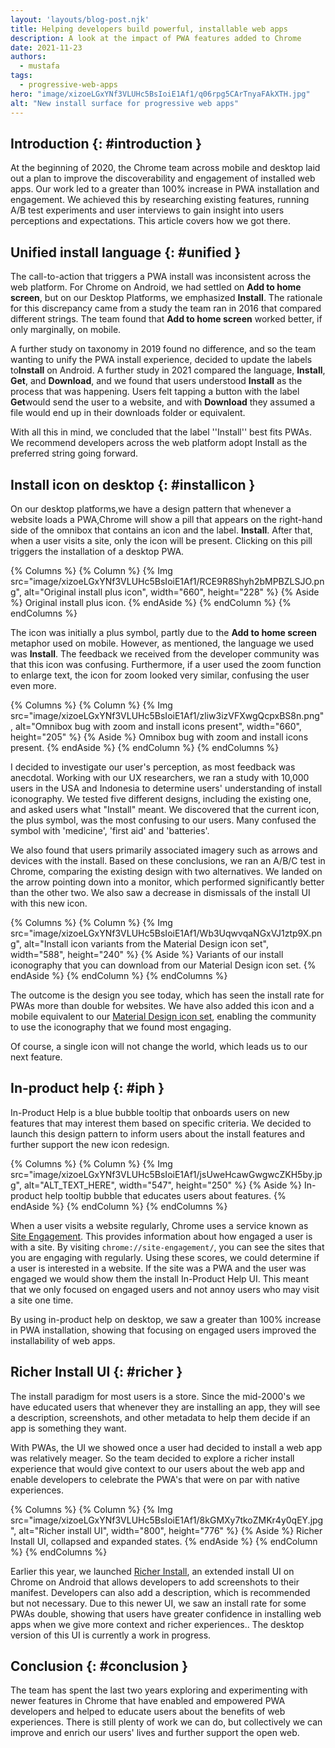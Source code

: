 ```yaml
---
layout: 'layouts/blog-post.njk'
title: Helping developers build powerful, installable web apps
description: A look at the impact of PWA features added to Chrome
date: 2021-11-23
authors:
  - mustafa
tags:
  - progressive-web-apps
hero: "image/xizoeLGxYNf3VLUHc5BsIoiE1Af1/q06rpg5CArTnyaFAkXTH.jpg"
alt: "New install surface for progressive web apps"
---
```



## Introduction {: #introduction }

At the beginning of 2020, the Chrome team across mobile and desktop
laid out a plan to improve the discoverability and engagement of
installed web apps. Our work led to a greater than 100% increase in
PWA installation and engagement. We achieved this by researching
existing features, running A/B test experiments and user interviews
to gain insight into users perceptions and expectations. This article
covers how we got there. 

 
## Unified install language {: #unified }

The call-to-action that triggers a PWA install was inconsistent across
the web platform. For Chrome on Android, we had settled on **Add to
home screen**, but on our Desktop Platforms, we
emphasized **Install**. The rationale for this discrepancy came from
a study the team ran in 2016 that compared different strings. The
team found that **Add to home screen** worked better, if only
marginally, on mobile. 

A further study on taxonomy in 2019 found no difference, and so the
team wanting to unify the PWA install experience, decided to update
the labels to**Install** on Android. A further study in 2021 compared
the language, **Install**, **Get**, and **Download**, and we found
that users understood **Install** as the process that was happening.
Users felt tapping a button with the label **Get**would send the user
to a website, and with **Download** they assumed a file would end up
in their downloads folder or equivalent. 

With all this in mind, we concluded that the label ''Install'' best
fits PWAs. We recommend developers across the web platform adopt
Install as the preferred string going forward. 


## Install icon on desktop {: #installicon } 

On our desktop platforms,we have a design pattern that whenever a website 
loads a PWA,Chrome will show a pill that appears on the right-hand side of the
omnibox that contains an icon and the label. **Install**. After
that, when a user visits a site, only the icon will be present.
Clicking on this pill triggers the installation of a desktop
PWA. 



{% Columns %}
{% Column %}
{% Img src="image/xizoeLGxYNf3VLUHc5BsIoiE1Af1/RCE9R8Shyh2bMPBZLSJO.png", alt="Original install plus icon", width="660", height="228" %}
{% Aside %}
Original install plus icon.
{% endAside %}
{% endColumn %}
{% endColumns %}

The icon was initially a plus symbol, partly due to the **Add to home
screen** metaphor used on mobile. However, as mentioned, the language
we used was **Install**. The feedback we received from the developer
community was that this icon was confusing. Furthermore, if a user
used the zoom function to enlarge text, the icon for zoom looked very
similar, confusing the user even more. 


{% Columns %}
{% Column %}
{% Img src="image/xizoeLGxYNf3VLUHc5BsIoiE1Af1/zliw3izVFXwgQcpxBS8n.png", alt="Omnibox bug with zoom and install icons present", width="660", height="205" %}
{% Aside %}
Omnibox bug with zoom and install icons present.
{% endAside %}
{% endColumn %}
{% endColumns %}


I decided to investigate our user's perception, as most feedback was
anecdotal. Working with our UX researchers, we ran a study with
10,000 users in the USA and Indonesia to determine users'
understanding of install iconography. We tested five different
designs, including the existing one, and asked users what "Install"
meant. We discovered that the current icon, the plus symbol, was the
most confusing to our users. Many confused the symbol
with 'medicine', 'first aid' and 'batteries'. 

We also found that users primarily associated imagery such as arrows
and devices with the install. Based on these conclusions, we ran an
A/B/C test in Chrome, comparing the existing design with two
alternatives. We landed on the arrow pointing down into a monitor,
which performed significantly better than the other two. We also saw
a decrease in dismissals of the install UI with this new icon. 

{% Columns %}
{% Column %}
{% Img src="image/xizoeLGxYNf3VLUHc5BsIoiE1Af1/Wb3UqwvqaNGxVJ1ztp9X.png", alt="Install icon variants from the Material Design icon set", width="588", height="240" %}
{% Aside %}
Variants of our install iconography that you can download from our 
Material Design icon set.
{% endAside %}
{% endColumn %}
{% endColumns %}

The outcome is the design you see today, which has seen the install
rate for PWAs more than double for websites. We have also added this
icon and a mobile equivalent to our [Material Design icon set](https://fonts.google.com/icons?selected=Material+Icons+Outlined:assignment_returned&icon.query=install+),
enabling the community to use the iconography that we found most
engaging. 

Of course, a single icon will not change the world, which leads us to
our next feature.


## In-product help  {: #iph } 

In-Product Help is a blue bubble tooltip that onboards users on new
features that may interest them based on specific criteria. We
decided to launch this design pattern to inform users about the
install features and further support the new icon redesign.  


{% Columns %}
{% Column %}
{% Img src="image/xizoeLGxYNf3VLUHc5BsIoiE1Af1/jsUweHcawGwgwcZKH5by.jpg", alt="ALT_TEXT_HERE", width="547", height="250" %}
{% Aside %}
In-product help tooltip bubble that educates users about features.
{% endAside %}
{% endColumn %}
{% endColumns %}

When a user visits a website regularly, Chrome uses a service known
as [Site Engagement](https://www.chromium.org/developers/design-documents/site-engagement).
This provides information about how engaged a user is with a site. By
visiting `chrome://site-engagement/`, you can see the sites that you
are engaging with regularly. Using these scores, we could determine
if a user is interested in a website. If the site was a PWA and the
user was engaged we would show them the install In-Product Help UI.
This meant that we only focused on engaged users and not annoy users
who may visit a site one time. 

By using in-product help on desktop, we saw a greater than 100%
increase in PWA installation, showing that focusing on engaged users
improved the installability of web apps. 


## Richer Install UI {: #richer }

The install paradigm for most users is a store.
Since the mid-2000's we have educated users that whenever they are
installing an app, they will see a description, screenshots, and
other metadata to help them decide if an app is something they
want. 

With PWAs, the UI we showed once a user had decided to install a web
app was relatively meager. So the team decided to explore a richer
install experience that would give context to our users about the web
app and enable developers to celebrate the PWA's that were on par
with native experiences. 


{% Columns %}
{% Column %}
{% Img src="image/xizoeLGxYNf3VLUHc5BsIoiE1Af1/8kGMXy7tkoZMKr4y0qEY.jpg", alt="Richer install UI", width="800", height="776" %}
{% Aside %}
Richer Install UI, collapsed and expanded states.
{% endAside %}
{% endColumn %}
{% endColumns %}


Earlier this year, we launched [Richer Install](https://developer.chrome.com/blog/richer-pwa-installation/), 
an extended install UI on Chrome on Android that allows developers to
add screenshots to their manifest. Developers can also add a
description, which is recommended but not necessary. Due to this
newer UI, we saw an install rate for some PWAs double, showing that
users have greater confidence in installing web apps when we give
more context and richer experiences.. The desktop version of this UI
is currently a work in progress. 

## Conclusion {: #conclusion }

The team has spent the last two years exploring and
experimenting with newer features in Chrome that have enabled and
empowered PWA developers and helped to educate users about the
benefits of web experiences. There is still plenty of work we can
do, but collectively we can improve and enrich our users' lives
and further support the open web. 